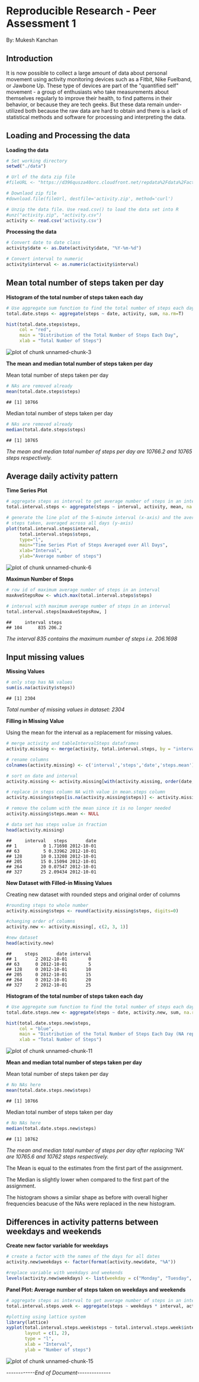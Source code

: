 Reproducible Research - Peer Assessment 1
=========================================
    
By: Mukesh Kanchan    
        
Introduction
------------
It is now possible to collect a large amount of data about personal movement using activity monitoring devices such as a Fitbit, Nike Fuelband, or Jawbone Up. These type of devices are part of the "quantified self" movement - a group of enthusiasts who take measurements about themselves regularly to improve their health, to find patterns in their behavior, or because they are tech geeks. But these data remain under-utilized both because the raw data are hard to obtain and there is a lack of statistical methods and software for processing and interpreting the data.



Loading and Processing the data
-------------------------------

**Loading the data**

```r
# Set working directory
setwd("./data")

# Url of the data zip file
#fileURL <- "https://d396qusza40orc.cloudfront.net/repdata%2Fdata%2Factivity.zip"

# Downlaod zip file
#download.file(fileUrl, destfile='activity.zip', method='curl')

# Unzip the data file. Use read.csv() to load the data set into R
#unz("activity.zip", "activity.csv")
activity <- read.csv('activity.csv')
```

**Processing the data**

```r
# Convert date to date class
activity$date <- as.Date(activity$date, "%Y-%m-%d")

# Convert interval to numeric
activity$interval <- as.numeric(activity$interval)
```



Mean total number of steps taken per day
----------------------------------------
**Histogram of the total number of steps taken each day**

```r
# Use aggregate sum function to find the total number of steps each day
total.date.steps <- aggregate(steps ~ date, activity, sum, na.rm=T)

hist(total.date.steps$steps,
     col = "red",
     main = "Distribution of the Total Number of Steps Each Day",
     xlab = "Total Number of Steps")
```

![plot of chunk unnamed-chunk-3](figure/unnamed-chunk-3.png) 


**The mean and median total number of steps taken per day**

Mean total number of steps taken per day


```r
# NAs are removed already
mean(total.date.steps$steps)
```

```
## [1] 10766
```

Median total number of steps taken per day


```r
# NAs are removed already
median(total.date.steps$steps)
```

```
## [1] 10765
```

*The mean and median total number of steps per day are 10766.2 and 10765 steps respectively.*



Average daily activity pattern
------------------------------


**Time Series Plot**

```r
# aggregate steps as interval to get average number of steps in an interval across all days
total.interval.steps <- aggregate(steps ~ interval, activity, mean, na.rm=T)

# generate the line plot of the 5-minute interval (x-axis) and the average number of 
# steps taken, averaged across all days (y-axis)
plot(total.interval.steps$interval, 
     total.interval.steps$steps,
     type="l",
     main="Time Series Plot of Steps Averaged over All Days", 
     xlab="Interval", 
     ylab="Average number of steps")
```

![plot of chunk unnamed-chunk-6](figure/unnamed-chunk-6.png) 


**Maximun Number of Steps**

```r
# row id of maximum average number of steps in an interval
maxAveStepsRow <- which.max(total.interval.steps$steps)

# interval with maximum average number of steps in an interval
total.interval.steps[maxAveStepsRow, ]
```

```
##     interval steps
## 104      835 206.2
```

*The interval 835 contains the maximum number of steps i.e. 206.1698*



Input missing values
--------------------

**Missing Values**


```r
# only step has NA values
sum(is.na(activity$steps))
```

```
## [1] 2304
```
*Total number of missing values in dataset: 2304*



**Filling in Missing Value** 

Using the mean for the interval as a replacement for missing values.    

```r
# merge activity and tableIntervalSteps dataframes
activity.missing <- merge(activity, total.interval.steps, by = "interval", sort = FALSE)  

# rename columns
colnames(activity.missing) <- c('interval','steps','date','steps.mean')

# sort on date and interval
activity.missing <- activity.missing[with(activity.missing, order(date, interval)), ]  

# replace in steps column NA with value in mean.steps column
activity.missing$steps[is.na(activity.missing$steps)] <- activity.missing$steps.mean[is.na(activity.missing$steps)]

# remove the column with the mean since it is no longer needed
activity.missing$steps.mean <- NULL  

# data set has steps value in fraction
head(activity.missing)
```

```
##     interval   steps       date
## 1          0 1.71698 2012-10-01
## 63         5 0.33962 2012-10-01
## 128       10 0.13208 2012-10-01
## 205       15 0.15094 2012-10-01
## 264       20 0.07547 2012-10-01
## 327       25 2.09434 2012-10-01
```


**New Dataset with Filled-in Missing Values**    

Creating new dataset with rounded steps and original order of columns

```r
#rounding steps to whole number
activity.missing$steps <- round(activity.missing$steps, digits=0)

#changing order of columns
activity.new <- activity.missing[, c(2, 3, 1)]

#new dataset
head(activity.new)
```

```
##     steps       date interval
## 1       2 2012-10-01        0
## 63      0 2012-10-01        5
## 128     0 2012-10-01       10
## 205     0 2012-10-01       15
## 264     0 2012-10-01       20
## 327     2 2012-10-01       25
```


**Histogram of the total number of steps taken each day**

```r
# Use aggregate sum function to find the total number of steps each day
total.date.steps.new <- aggregate(steps ~ date, activity.new, sum, na.rm=T)

hist(total.date.steps.new$steps,
     col = "blue",
     main = "Distribution of the Total Number of Steps Each Day (NA replaced)",
     xlab = "Total Number of Steps")
```

![plot of chunk unnamed-chunk-11](figure/unnamed-chunk-11.png) 


**Mean and median total number of steps taken per day**

Mean total number of steps taken per day


```r
# No NAs here
mean(total.date.steps.new$steps)
```

```
## [1] 10766
```

Median total number of steps taken per day


```r
# No NAs here
median(total.date.steps.new$steps)
```

```
## [1] 10762
```

*The mean and median total number of steps per day after replacing 'NA' are 10765.6 and 10762 steps respectively.*

The Mean is equal to the estimates from the first part of the assignment.


The Median is slightly lower when compared to the first part of the assignment.


The histogram shows a similar shape as before with overall higher frequencies beacuse of the NAs were replaced in the new histogram.



Differences in activity patterns between weekdays and weekends
--------------------------------------------------------------


**Create new factor variable for weekdays**

```r
# create a factor with the names of the days for all dates
activity.new$weekdays <- factor(format(activity.new$date, "%A"))

#replace variable with weekdays and weekends
levels(activity.new$weekdays) <- list(weekday = c("Monday", "Tuesday", "Wednesday", "Thursday", "Friday"), weekend = c("Saturday", "Sunday"))
```

    
    
**Panel Plot: Average number of steps taken on weekdays and weekends**

    

```r
# aggregate steps as interval to get average number of steps in an interval across weekdays and weekends
total.interval.steps.week <- aggregate(steps ~ weekdays * interval, activity.new, mean, na.rm=T)

#plotting using lattice system
library(lattice)
xyplot(total.interval.steps.week$steps ~ total.interval.steps.week$interval | total.interval.steps.week$weekday, 
       layout = c(1, 2), 
       type = "l", 
       xlab = "Interval", 
       ylab = "Number of steps")
```



![plot of chunk unnamed-chunk-15](figure/unnamed-chunk-15.png) 

*------------End of Document--------------*
